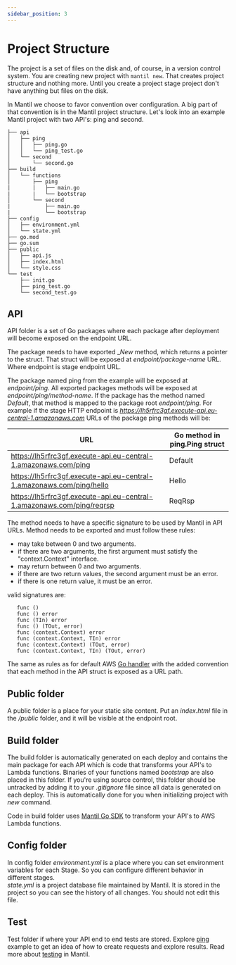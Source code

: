 ```yaml
---
sidebar_position: 3
---
```


# Project Structure

The project is a set of files on the disk and, of course, in a version control system.
You are creating new project with `mantil new`.
That creates project structure and nothing more. Until you create a project
stage project don't have anything but files on the disk.

In Mantil we choose to favor convention over configuration. A big part of that
convention is in the Mantil project structure. Let's look into an example Mantil
project with two API's: ping and second.

```
├── api
│   ├── ping
│   │   ├── ping.go
│   │   └── ping_test.go
│   └── second
│       └── second.go
├── build
│   └── functions
│       ├── ping
|       |   ├── main.go
|       |   └── bootstrap
│       └── second
|           ├── main.go
|           └── bootstrap
├── config
│   ├── environment.yml
│   └── state.yml
├── go.mod
├── go.sum
├── public
│   ├── api.js
│   ├── index.html
│   └── style.css
└── test
    ├── init.go
    ├── ping_test.go
    └── second_test.go
```


## API

API folder is a set of Go packages where each package after deployment will become
exposed on the endpoint URL.

The package needs to have exported __New_ method, which returns a pointer to the
struct. That struct will be exposed at _endpoint/package-name_ URL. Where
endpoint is stage endpoint URL.

The package named ping from the example will be exposed at _endpoint/ping_. All
exported packages methods will be exposed at _endpoint/ping/method-name_. If the
package has the method named _Default_, that method is mapped to the package root
_endpoint/ping_. For example if the stage HTTP endpoint is
_https://lh5rfrc3gf.execute-api.eu-central-1.amazonaws.com_ URLs of the package
ping methods will be:

| URL                                                                      | Go method in ping.Ping struct |
| ------------------------------------------------------------------------ | ----------------------------- |
| https://lh5rfrc3gf.execute-api.eu-central-1.amazonaws.com/ping           | Default                       |
| https://lh5rfrc3gf.execute-api.eu-central-1.amazonaws.com/ping/hello     | Hello                         |
| https://lh5rfrc3gf.execute-api.eu-central-1.amazonaws.com/ping/reqrsp    | ReqRsp                        |


The method needs to have a specific signature to be used by Mantil in API URLs. Method
needs to be exported and must follow these rules:

* may take between 0 and two arguments.
* if there are two arguments, the first argument must satisfy the "context.Context" interface.
* may return between 0 and two arguments.
* if there are two return values, the second argument must be an error.
* if there is one return value, it must be an error.

valid signatures are:
```
   func ()
   func () error
   func (TIn) error
   func () (TOut, error)
   func (context.Context) error
   func (context.Context, TIn) error
   func (context.Context) (TOut, error)
   func (context.Context, TIn) (TOut, error)
```

The same as rules as for default AWS [Go
handler](https://docs.aws.amazon.com/lambda/latest/dg/golang-handler.html) with
the added convention that each method in the API struct is exposed as a URL path.

## Public folder

A public folder is a place for your static site content. Put an _index.html_ file in
the _/public_ folder, and it will be visible at the endpoint root.

## Build folder

The build folder is automatically generated on each deploy and contains the main package
for each API which is code that transforms your API's to Lambda functions.
Binaries of your functions named _bootstrap_ are also placed in this folder. If
you're using source control, this folder should be untracked by adding it to your
_.gitignore_ file since all data is generated on each deploy. This is
automatically done for you when initializing project with _new_ command.

Code in build folder uses [Mantil Go
SDK](https://github.com/mantil-io/mantil.go) to transform your API's to AWS
Lambda functions.

## Config folder

In config folder _environment.yml_ is a place where you can set environment
variables for each Stage. So you can configure different behavior in different
stages.  
_state.yml_ is a project database file maintained by Mantil. It is stored in the project
so you can see the history of all changes. You should not edit this file.

## Test

Test folder if where your API end to end tests are stored. Explore
[ping](https://github.com/mantil-io/template-ping/blob/master/test/ping_test.go)
example to get an idea of how to create requests and explore results. Read more about
[testing](usage/testing.md) in Mantil.
